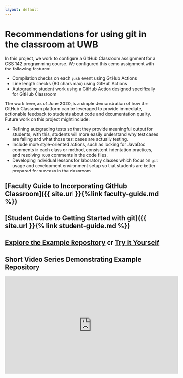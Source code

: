 ```yaml
---
layout: default
---
```


# Recommendations for using git in the classroom at UWB

In this project, we work to configure a GitHub Classroom assignment for 
a CSS 142 programming course. We configured this demo assignment with 
the following features:

* Compilation checks on each `push` event using GitHub Actions
* Line length checks (80 chars max) using GitHub Actions
* Autograding student work using a GitHub Action designed specifically 
  for GitHub Classroom

The work here, as of June 2020, is a simple demonstration of how the 
GitHub Classroom platform can be leveraged to provide immediate, actionable 
feedback to students about code and documentation quality. Future work 
on this project might include:

* Refining autograding tests so that they provide meaningful output for 
  students; with this, students will more easily understand why test cases are 
  failing and what those test cases are actually testing.
* Include more style-oriented actions, such as looking for JavaDoc 
  comments in each class or method, consistent indentation practices, 
  and resolving `TODO` comments in the code files.
* Developing individual lessons for laboratory classes which focus on 
  `git` usage and development environment setup so that students are 
  better prepared for success in the classroom.

## [Faculty Guide to Incorporating GitHub Classroom]({{ site.url }}{%link faculty-guide.md %})

## [Student Guide to Getting Started with git]({{ site.url }}{% link student-guide.md %})

## [Explore the Example Repository](https://github.com/t4guw/CSS142_HW1) or [Try It Yourself](https://classroom.github.com/a/RzC1asr_)

## Short Video Series Demonstrating Example Repository

<iframe width="560" height="315" src="https://www.youtube.com/embed/videoseries?list=PLvi0D8kkmY9kBrExj05tu3bRdwRbOoabk" frameborder="0" allow="accelerometer; autoplay; encrypted-media; gyroscope; picture-in-picture" allowfullscreen></iframe>

